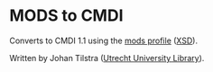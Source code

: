 # MODS to CMDI
Converts to CMDI 1.1 using the [mods profile](https://catalog.clarin.eu/ds/ComponentRegistry?item=clarin.eu:cr1:p_1381926654437) ([XSD](http://catalog.clarin.eu/ds/ComponentRegistry/rest/registry/1.1/profiles/clarin.eu:cr1:p_1381926654437/xsd)).

Written by Johan Tilstra ([Utrecht University Library](http://www.uu.nl/library)).
